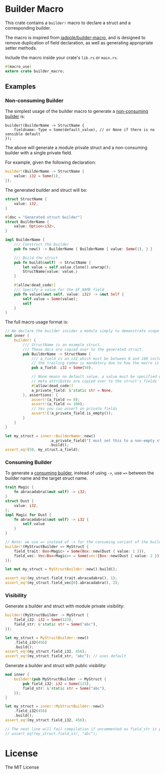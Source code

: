 # Builder Macro

This crate contains a `builder!` macro to declare a struct and a corresponding builder.

The macro is inspired from [jadpole/builder-macro][1], and is designed to
remove duplication of field declaration, as well as generating appropriate setter methods.

Include the macro inside your crate's `lib.rs` or `main.rs`.

```rust
#[macro_use]
extern crate builder_macro;
```

## Examples

### Non-consuming Builder

The simplest usage of the builder macro to generate a [non-consuming builder][2] is:

```rust,ignore
builder!(BuilderName -> StructName {
    fieldname: Type = Some(default_value), // or None if there is no sensible default
});
```

The above will generate a module private struct and a non-consuming builder with a single private field.

For example, given the following declaration:

```rust
builder!(BuilderName -> StructName {
    value: i32 = Some(1),
});
```

The generated builder and struct will be:

```rust
struct StructName {
    value: i32,
}

#[doc = "Generated struct builder"]
struct BuilderName {
    value: Option<i32>,
}

impl BuilderName {
    /// Construct the builder
    pub fn new() -> BuilderName { BuilderName { value: Some(1), } }

    /// Build the struct
    pub fn build(&self) -> StructName {
        let value = self.value.clone().unwrap();
        StructName{value: value,}
    }

    #[allow(dead_code)]
    /// Specify a value for the $F_NAME field
    pub fn value(&mut self, value: i32) -> &mut Self {
        self.value = Some(value);
        self
    }
}
```

The full macro usage format is:

```rust
// We declare the builder insider a module simply to demonstrate scope
mod inner {
    builder! {
        /// StructName is an example struct.
        /// These docs are copied over to the generated struct.
        pub BuilderName -> StructName {
            /// a_field is an i32 which must be between 0 and 100 inclusive
            // the trailing comma is mandatory due to how the macro is parsed
            pub a_field: i32 = Some(50),

            // None means no default value, a value must be specified when building
            // meta attributes are copied over to the struct's fields
            #[allow(dead_code)]
            a_private_field: &'static str = None,
        }, assertions: {
            assert!(a_field >= 0);
            assert!(a_field <= 100);
            // Yes you can assert on private fields
            assert!(!a_private_field.is_empty());
        }
    }
}

let my_struct = inner::BuilderName::new()
                    .a_private_field("I must set this to a non-empty string")
                    .build();
assert_eq!(50, my_struct.a_field);
```

### Consuming Builder

To generate a [consuming builder][3], instead of using `->`, use `=>` between the builder name and the target struct
name.

```rust
trait Magic {
    fn abracadabra(&mut self) -> i32;
}
struct Dust {
    value: i32,
};
impl Magic for Dust {
    fn abracadabra(&mut self) -> i32 {
        self.value
    }
}

// Note: we use => instead of -> for the consuming variant of the builder
builder!(MyStructBuilder => MyStruct {
    field_trait: Box<Magic> = Some(Box::new(Dust { value: 1 })),
    field_vec: Vec<Box<Magic>> = Some(vec![Box::new(Dust { value: 2 })]),
});

let mut my_struct = MyStructBuilder::new().build();

assert_eq!(my_struct.field_trait.abracadabra(), 1);
assert_eq!(my_struct.field_vec[0].abracadabra(), 2);
```

### Visibility

Generate a builder and struct with module private visibility:

```rust
builder!(MyStructBuilder -> MyStruct {
    field_i32: i32 = Some(123),
    field_str: &'static str = Some("abc"),
});

let my_struct = MyStructBuilder::new()
    .field_i32(456)
    .build();
assert_eq!(my_struct.field_i32, 456);
assert_eq!(my_struct.field_str, "abc"); // uses default
```

Generate a builder and struct with public visibility:

```rust
mod inner {
    builder!(pub MyStructBuilder -> MyStruct {
        pub field_i32: i32 = Some(123),
        field_str: &'static str = Some("abc"),
    });
}

let my_struct = inner::MyStructBuilder::new()
    .field_i32(456)
    .build();
assert_eq!(my_struct.field_i32, 456);

// The next line will fail compilation if uncommented as field_str is private
// assert_eq!(my_struct.field_str, "abc");
```

# License

The MIT License

[1]: http://jadpole.github.io/rust/builder-macro
[2]: https://doc.rust-lang.org/style/ownership/builders.html#non-consuming-builders-preferred
[3]: https://doc.rust-lang.org/style/ownership/builders.html#consuming-builders
